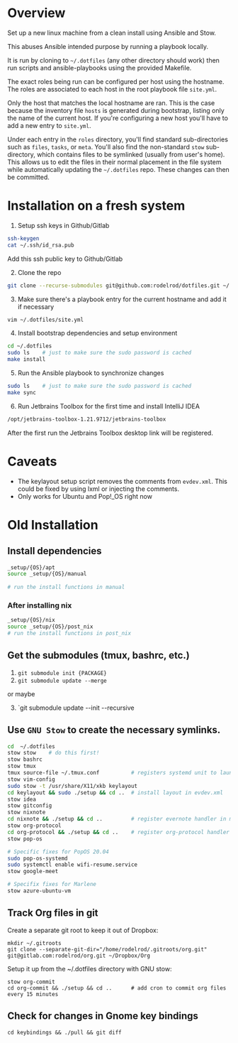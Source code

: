 # Overview

Set up a new linux machine from a clean install using Ansible and Stow.

This abuses Ansible intended purpose by running a playbook locally. 

It is run by cloning to `~/.dotfiles` (any other directory should work) then run scripts and ansible-playbooks using the provided Makefile.

The exact roles being run can be configured per host using the hostname. The roles are associated to each host in the root playbook file `site.yml`. 

Only the host that matches the local hostname are ran. This is the case because the inventory file `hosts` is generated during bootstrap, listing only the name of the current host. If you're configuring a new host you'll have to add a new entry to `site.yml`.

Under each entry in the `roles` directory, you'll find standard sub-directories such as `files`, `tasks`, or `meta`. You'll also find the non-standard `stow` sub-directory, which contains files to be symlinked (usually from user's home). This allows us to edit the files in their normal placement in the file system while automatically updating the `~/.dotfiles` repo. These changes can then be committed.

# Installation on a fresh system

1. Setup ssh keys in Github/Gitlab

```sh
ssh-keygen
cat ~/.ssh/id_rsa.pub
```

Add this ssh public key to Github/Gitlab

2. Clone the repo

```sh
git clone --recurse-submodules git@github.com:rodelrod/dotfiles.git ~/.dotfiles
```

3. Make sure there's a playbook entry for the current hostname and add it if necessary

```sh
vim ~/.dotfiles/site.yml
```

4. Install bootstrap dependencies and setup environment

```sh
cd ~/.dotfiles
sudo ls    # just to make sure the sudo password is cached
make install
```

5. Run the Ansible playbook to synchronize changes

```sh
sudo ls    # just to make sure the sudo password is cached
make sync
```

6. Run Jetbrains Toolbox for the first time and install IntelliJ IDEA

```sh
/opt/jetbrains-toolbox-1.21.9712/jetbrains-toolbox
```

After the first run the Jetbrains Toolbox desktop link will be registered.


# Caveats

- The keylayout setup script removes the comments from `evdev.xml`. This could be fixed by using lxml or injecting the comments.
- Only works for Ubuntu and Pop!_OS right now

# Old Installation
## Install dependencies

```bash
_setup/{OS}/apt
source _setup/{OS}/manual
    
# run the install functions in manual
```


### After installing nix

```bash
_setup/{OS}/nix
source _setup/{OS}/post_nix
# run the install functions in post_nix
```

## Get the submodules (tmux, bashrc, etc.)

1. `git submodule init {PACKAGE}`
2. `git submodule update --merge`

or maybe 

3. `git submodule update --init --recursive

## Use `GNU Stow` to create the necessary symlinks.

```bash
cd  ~/.dotfiles
stow stow    # do this first!
stow bashrc
stow tmux
tmux source-file ~/.tmux.conf          # registers systemd unit to launch tmux server on startup
stow vim-config
sudo stow -t /usr/share/X11/xkb keylayout
cd keylayout && sudo ./setup && cd ..  # install layout in evdev.xml
stow idea
stow gitconfig
stow nixnote
cd nixnote && ./setup && cd ..         # register evernote handler in mimeapps.list
stow org-protocol
cd org-protocol && ./setup && cd ..    # register org-protocol handler in mimeapps.list
stow pop-os

# Specific fixes for PopOS 20.04
sudo pop-os-systemd
sudo systemctl enable wifi-resume.service
stow google-meet

# Specifix fixes for Marlene
stow azure-ubuntu-vm
```

## Track Org files in git

Create a separate git root to keep it out of Dropbox:


```
mkdir ~/.gitroots
git clone --separate-git-dir="/home/rodelrod/.gitroots/org.git" git@gitlab.com:rodelrod/org.git ~/Dropbox/Org
```

Setup it up from the ~/.dotfiles directory with GNU stow:

```
stow org-commit
cd org-commit && ./setup && cd ..      # add cron to commit org files every 15 minutes
```

## Check for changes in Gnome key bindings

```
cd keybindings && ./pull && git diff
```
